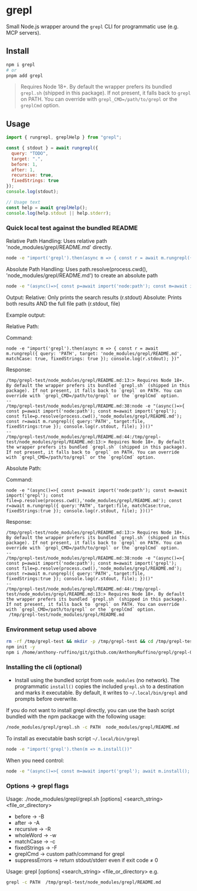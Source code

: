 # grepl

Small Node.js wrapper around the `grepl` CLI for programmatic use (e.g. MCP servers).

## Install

```bash
npm i grepl
# or
pnpm add grepl
```

> Requires Node 18+. By default the wrapper prefers its bundled `grepl.sh` (shipped in this package). If not present, it falls back to `grepl` on PATH. You can override with `grepl_CMD=/path/to/grepl` or the `greplCmd` option.

## Usage

```js
import { rungrepl, greplHelp } from "grepl";

const { stdout } = await rungrepl({
  query: "TODO",
  target: ".",
  before: 1,
  after: 1,
  recursive: true,
  fixedStrings: true
});
console.log(stdout);

// Usage text
const help = await greplHelp();
console.log(help.stdout || help.stderr);
```

### Quick local test against the bundled README


Relative Path Handling:
Uses relative path 'node_modules/grepl/README.md' directly.
```sh
node -e "import('grepl').then(async m => { const r = await m.rungrepl({ query: 'PATH', target: 'node_modules/grepl/README.md', fixedStrings: true }); console.log(r.stdout); })"
```

Absolute Path Handling:
Uses path.resolve(process.cwd(), 'node_modules/grepl/README.md') to create an absolute path
```sh
node -e "(async()=>{ const p=await import('node:path'); const m=await import('grepl'); const file=p.resolve(process.cwd(),'node_modules/grepl/README.md'); const r=await m.rungrepl({ query:'PATH', target:file, fixedStrings:true }); console.log(r.stdout, file); })()"
```

Output:
Relative: Only prints the search results (r.stdout)
Absolute: Prints both results AND the full file path (r.stdout, file)


Example output:

Relative Path:

Command:
```
node -e "import('grepl').then(async m => { const r = await m.rungrepl({ query: 'PATH', target: 'node_modules/grepl/README.md', matchCase: true, fixedStrings: true }); console.log(r.stdout); })"
```

Response:
```
/tmp/grepl-test/node_modules/grepl/README.md:13:> Requires Node 18+. By default the wrapper prefers its bundled `grepl.sh` (shipped in this package). If not present, it falls back to `grepl` on PATH. You can override with `grepl_CMD=/path/to/grepl` or the `greplCmd` option.
--
/tmp/grepl-test/node_modules/grepl/README.md:38:node -e "(async()=>{ const p=await import('node:path'); const m=await import('grepl'); const file=p.resolve(process.cwd(),'node_modules/grepl/README.md'); const r=await m.rungrepl({ query:'PATH', target:file, fixedStrings:true }); console.log(r.stdout, file); })()"
--
/tmp/grepl-test/node_modules/grepl/README.md:44:/tmp/grepl-test/node_modules/grepl/README.md:13:> Requires Node 18+. By default the wrapper prefers its bundled `grepl.sh` (shipped in this package). If not present, it falls back to `grepl` on PATH. You can override with `grepl_CMD=/path/to/grepl` or the `greplCmd` option.
```

Absolute Path:

Command:
```
node -e "(async()=>{ const p=await import('node:path'); const m=await import('grepl'); const file=p.resolve(process.cwd(),'node_modules/grepl/README.md'); const r=await m.rungrepl({ query:'PATH', target:file, matchCase:true, fixedStrings:true }); console.log(r.stdout, file); })()"
```

Response:
```
/tmp/grepl-test/node_modules/grepl/README.md:13:> Requires Node 18+. By default the wrapper prefers its bundled `grepl.sh` (shipped in this package). If not present, it falls back to `grepl` on PATH. You can override with `grepl_CMD=/path/to/grepl` or the `greplCmd` option.
--
/tmp/grepl-test/node_modules/grepl/README.md:38:node -e "(async()=>{ const p=await import('node:path'); const m=await import('grepl'); const file=p.resolve(process.cwd(),'node_modules/grepl/README.md'); const r=await m.rungrepl({ query:'PATH', target:file, fixedStrings:true }); console.log(r.stdout, file); })()"
--
/tmp/grepl-test/node_modules/grepl/README.md:44:/tmp/grepl-test/node_modules/grepl/README.md:13:> Requires Node 18+. By default the wrapper prefers its bundled `grepl.sh` (shipped in this package). If not present, it falls back to `grepl` on PATH. You can override with `grepl_CMD=/path/to/grepl` or the `greplCmd` option.
 /tmp/grepl-test/node_modules/grepl/README.md
```

### Environment setup used above

```sh
rm -rf /tmp/grepl-test && mkdir -p /tmp/grepl-test && cd /tmp/grepl-test
npm init -y
npm i /home/anthony-ruffino/git/github.com/AnthonyRuffino/grepl/grepl-0.1.0.tgz
```


### Installing the cli (optional)

- Install using the bundled script from `node_modules` (no network). The programmatic `install()` copies the included `grepl.sh` to a destination and marks it executable. By default, it writes to `~/.local/bin/grepl` and prompts before overwrite.

If you do not want to install grepl directly, you can use the bash script bundled with the npm packacge with the following usage:

```sh
/node_modules/grepl/grepl.sh -c PATH  node_modules/grepl/README.md
```

To install as executable bash script `~/.local/bin/grepl`
```sh
node -e "import('grepl').then(m => m.install())"
```

When you need control:
```sh
node -e "(async()=>{ const m=await import('grepl'); await m.install(); })()"
```

### Options → grepl flags
Usage: ./node_modules/grepl/grepl.sh [options] <search_string> <file_or_directory>
- before → -B
- after → -A
- recursive → -R
- wholeWord → -w
- matchCase → -c
- fixedStrings → -F
- greplCmd → custom path/command for grepl
- suppressErrors → return stdout/stderr even if exit code ≠ 0

Usage: grepl [options] <search_string> <file_or_directory>
e.g.
```sh
grepl -c PATH  /tmp/grepl-test/node_modules/grepl/README.md
```

